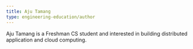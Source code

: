 ```yaml
---
title: Aju Tamang
type: engineering-education/author
---
```

Aju Tamang is a Freshman CS student and interested in building distributed application and cloud computing. 
